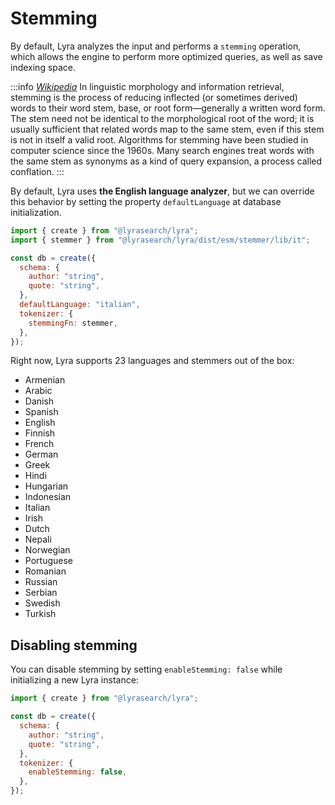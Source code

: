 # Stemming

By default, Lyra analyzes the input and performs a `stemming` operation, which
allows the engine to perform more optimized queries, as well as save indexing
space.

:::info [_Wikipedia_](https://en.wikipedia.org/wiki/Stemming) In linguistic
morphology and information retrieval, stemming is the process of reducing
inflected (or sometimes derived) words to their word stem, base, or root
form—generally a written word form. The stem need not be identical to the
morphological root of the word; it is usually sufficient that related words map
to the same stem, even if this stem is not in itself a valid root. Algorithms
for stemming have been studied in computer science since the 1960s. Many search
engines treat words with the same stem as synonyms as a kind of query expansion,
a process called conflation. :::

By default, Lyra uses **the English language analyzer**, but we can override
this behavior by setting the property `defaultLanguage` at database
initialization.

```javascript
import { create } from "@lyrasearch/lyra";
import { stemmer } from "@lyrasearch/lyra/dist/esm/stemmer/lib/it";

const db = create({
  schema: {
    author: "string",
    quote: "string",
  },
  defaultLanguage: "italian",
  tokenizer: {
    stemmingFn: stemmer,
  },
});
```

Right now, Lyra supports 23 languages and stemmers out of the box:

- Armenian
- Arabic
- Danish
- Spanish
- English
- Finnish
- French
- German
- Greek
- Hindi
- Hungarian
- Indonesian
- Italian
- Irish
- Dutch
- Nepali
- Norwegian
- Portuguese
- Romanian
- Russian
- Serbian
- Swedish
- Turkish

## Disabling stemming

You can disable stemming by setting `enableStemming: false` while initializing a
new Lyra instance:

```javascript
import { create } from "@lyrasearch/lyra";

const db = create({
  schema: {
    author: "string",
    quote: "string",
  },
  tokenizer: {
    enableStemming: false,
  },
});
```
